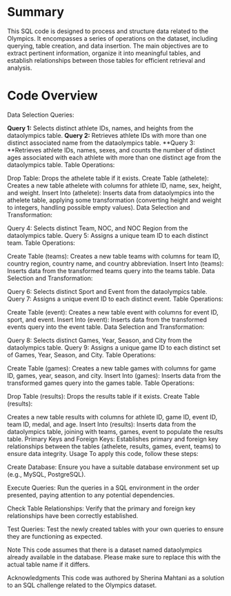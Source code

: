 # Summary
This SQL code is designed to process and structure data related to the Olympics. It encompasses a series of operations on the dataset, including querying, table creation, and data insertion. The main objectives are to extract pertinent information, organize it into meaningful tables, and establish relationships between those tables for efficient retrieval and analysis.

# Code Overview
Data Selection Queries:

**Query 1:** Selects distinct athlete IDs, names, and heights from the dataolympics table.
**Query 2:** Retrieves athlete IDs with more than one distinct associated name from the dataolympics table.
**Query 3: **Retrieves athlete IDs, names, sexes, and counts the number of distinct ages associated with each athlete with more than one distinct age from the dataolympics table.
Table Operations:

Drop Table: Drops the athelete table if it exists.
Create Table (athelete): Creates a new table athelete with columns for athlete ID, name, sex, height, and weight.
Insert Into (athelete): Inserts data from dataolympics into the athelete table, applying some transformation (converting height and weight to integers, handling possible empty values).
Data Selection and Transformation:

Query 4: Selects distinct Team, NOC, and NOC Region from the dataolympics table.
Query 5: Assigns a unique team ID to each distinct team.
Table Operations:

Create Table (teams): Creates a new table teams with columns for team ID, country region, country name, and country abbreviation.
Insert Into (teams): Inserts data from the transformed teams query into the teams table.
Data Selection and Transformation:

Query 6: Selects distinct Sport and Event from the dataolympics table.
Query 7: Assigns a unique event ID to each distinct event.
Table Operations:

Create Table (event): Creates a new table event with columns for event ID, sport, and event.
Insert Into (event): Inserts data from the transformed events query into the event table.
Data Selection and Transformation:

Query 8: Selects distinct Games, Year, Season, and City from the dataolympics table.
Query 9: Assigns a unique game ID to each distinct set of Games, Year, Season, and City.
Table Operations:

Create Table (games): Creates a new table games with columns for game ID, games, year, season, and city.
Insert Into (games): Inserts data from the transformed games query into the games table.
Table Operations:

Drop Table (results): Drops the results table if it exists.
Create Table (results):

Creates a new table results with columns for athlete ID, game ID, event ID, team ID, medal, and age.
Insert Into (results):
Inserts data from the dataolympics table, joining with teams, games, event to populate the results table.
Primary Keys and Foreign Keys:
Establishes primary and foreign key relationships between the tables (athelete, results, games, event, teams) to ensure data integrity.
Usage
To apply this code, follow these steps:

Create Database: Ensure you have a suitable database environment set up (e.g., MySQL, PostgreSQL).

Execute Queries: Run the queries in a SQL environment in the order presented, paying attention to any potential dependencies.

Check Table Relationships: Verify that the primary and foreign key relationships have been correctly established.

Test Queries: Test the newly created tables with your own queries to ensure they are functioning as expected.

Note
This code assumes that there is a dataset named dataolympics already available in the database. Please make sure to replace this with the actual table name if it differs.

Acknowledgments
This code was authored by Sherina Mahtani as a solution to an SQL challenge related to the Olympics dataset.

